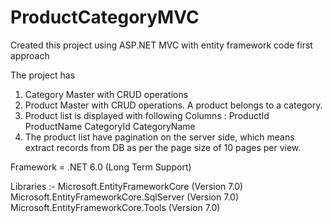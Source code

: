 # ProductCategoryMVC

Created this project using ASP.NET MVC with entity framework code first approach

The project has 
1. Category Master with CRUD operations 
2. Product Master with CRUD operations. A product belongs to a category.
3. Product list is displayed with following Columns :
   ProductId ProductName  CategoryId CategoryName
4. The product list have pagination on the server side, which means extract records from DB as per the page size of 10 pages per view.

Framework = .NET 6.0 (Long Term Support)

Libraries :-
Microsoft.EntityFrameworkCore (Version 7.0)
Microsoft.EntityFrameworkCore.SqlServer (Version 7.0)
Microsoft.EntityFrameworkCore.Tools (Version 7.0)
